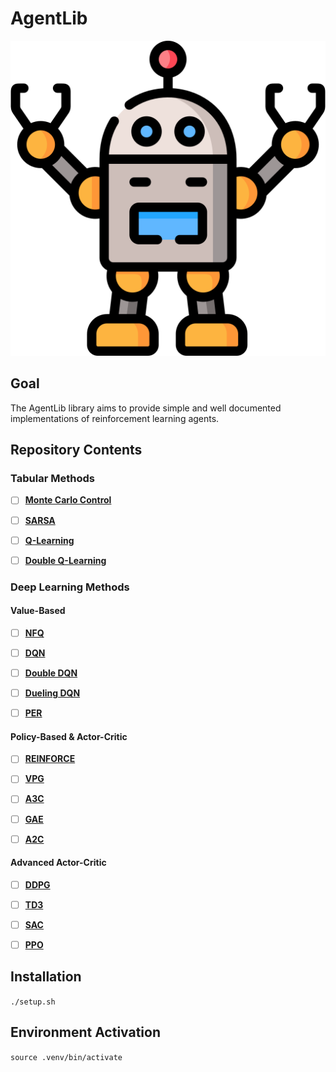 # AgentLib

![alt text](.github/AGENT_LOGO.png)

## Goal
The AgentLib library aims to provide simple and well documented implementations of reinforcement learning agents.

## Repository Contents

### Tabular Methods

- [ ] [**Monte Carlo Control**](src/AgentLib/tabular/monte_carlo_control/README.md)

- [ ] [**SARSA**](src/AgentLib/tabular/sarsa/README.md)

- [ ] [**Q-Learning**](src/AgentLib/tabular/q_learning/README.md)

- [ ] [**Double Q-Learning**](src/AgentLib/tabular/double_q_learning/README.md)

### Deep Learning Methods

#### Value-Based

- [ ] [**NFQ**](src/AgentLib/deep/nfq/README.md)

- [ ] [**DQN**](src/AgentLib/deep/dqn/README.md)

- [ ] [**Double DQN**](src/AgentLib/deep/double_dqn/README.md)

- [ ] [**Dueling DQN**](src/AgentLib/deep/dueling_dqn/README.md)

- [ ] [**PER**](src/AgentLib/deep/per/README.md)

#### Policy-Based & Actor-Critic

- [ ] [**REINFORCE**](src/AgentLib/deep/reinforce/README.md)

- [ ] [**VPG**](src/AgentLib/deep/vpg/README.md)

- [ ] [**A3C**](src/AgentLib/deep/a3c/README.md)

- [ ] [**GAE**](src/AgentLib/deep/gae/README.md)

- [ ] [**A2C**](src/AgentLib/deep/a2c/README.md)

#### Advanced Actor-Critic

- [ ] [**DDPG**](src/AgentLib/deep/ddpg/README.md)

- [ ] [**TD3**](src/AgentLib/deep/td3/README.md)

- [ ] [**SAC**](src/AgentLib/deep/sac/README.md)

- [ ] [**PPO**](src/AgentLib/deep/ppo/README.md)

## Installation
`./setup.sh`

## Environment Activation
`source .venv/bin/activate`
